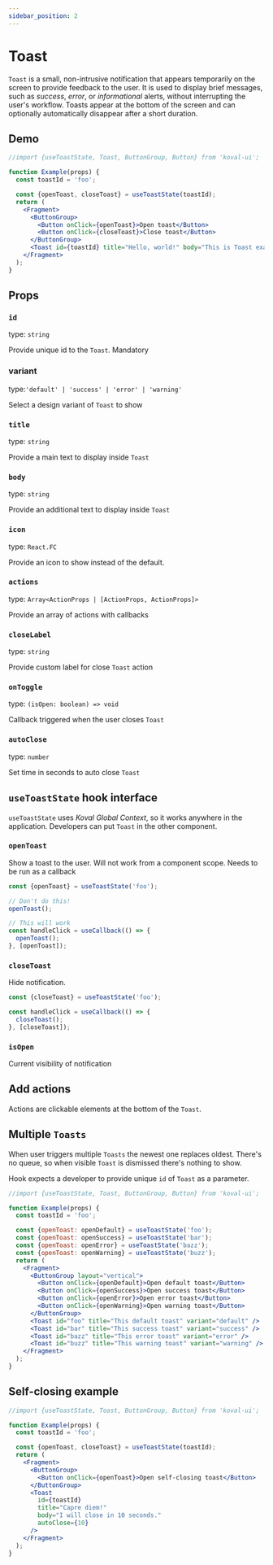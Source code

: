 ```yaml
---
sidebar_position: 2
---
```


# Toast

`Toast` is a small, non-intrusive notification that appears temporarily on the screen to provide feedback to the user. It is used to display brief messages, such as _success_, _error_, or _informational_ alerts, without interrupting the user's workflow. Toasts appear at the bottom of the screen and can optionally automatically disappear after a short duration.

## Demo

```jsx live
//import {useToastState, Toast, ButtonGroup, Button} from 'koval-ui';

function Example(props) {
  const toastId = 'foo';

  const {openToast, closeToast} = useToastState(toastId);
  return (
    <Fragment>
      <ButtonGroup>
        <Button onClick={openToast}>Open toast</Button>
        <Button onClick={closeToast}>Close toast</Button>
      </ButtonGroup>
      <Toast id={toastId} title="Hello, world!" body="This is Toast example." />
    </Fragment>
  );
}
```

## Props

### `id`

type: `string`

Provide unique id to the `Toast`. Mandatory

### variant

type:`'default' | 'success' | 'error' | 'warning'`

Select a design variant of `Toast` to show

### `title`

type: `string`

Provide a main text to display inside `Toast`

### `body`

type: `string`

Provide an additional text to display inside `Toast`

### `icon`

type: `React.FC`

Provide an icon to show instead of the default.

### `actions`

type: `Array<ActionProps | [ActionProps, ActionProps]>`

Provide an array of actions with callbacks

### `closeLabel`

type: `string`

Provide custom label for close `Toast` action

### `onToggle`

type: `(isOpen: boolean) => void`

Callback triggered when the user closes `Toast`

### `autoClose`

type: `number`

Set time in seconds to auto close `Toast`

## `useToastState` hook interface

`useToastState` uses _Koval Global Context_, so it works anywhere in the application. Developers can put `Toast` in the other component.

### `openToast`

Show a toast to the user. Will not work from a component scope. Needs to be run as a callback

```js
const {openToast} = useToastState('foo');

// Don't do this!
openToast();

// This will work
const handleClick = useCallback(() => {
  openToast();
}, [openToast]);
```

### `closeToast`

Hide notification.

```js
const {closeToast} = useToastState('foo');

const handleClick = useCallback(() => {
  closeToast();
}, [closeToast]);
```

### `isOpen`

Current visibility of notification

## Add actions

Actions are clickable elements at the bottom of the `Toast`.

## Multiple `Toasts`

When user triggers multiple `Toasts` the newest one replaces oldest. There's no queue, so when visible `Toast` is dismissed there's nothing to show.

Hook expects a developer to provide unique `id` of `Toast` as a parameter.

```jsx live
//import {useToastState, Toast, ButtonGroup, Button} from 'koval-ui';

function Example(props) {
  const toastId = 'foo';

  const {openToast: openDefault} = useToastState('foo');
  const {openToast: openSuccess} = useToastState('bar');
  const {openToast: openError} = useToastState('bazz');
  const {openToast: openWarning} = useToastState('buzz');
  return (
    <Fragment>
      <ButtonGroup layout="vertical">
        <Button onClick={openDefault}>Open default toast</Button>
        <Button onClick={openSuccess}>Open success toast</Button>
        <Button onClick={openError}>Open error toast</Button>
        <Button onClick={openWarning}>Open warning toast</Button>
      </ButtonGroup>
      <Toast id="foo" title="This default toast" variant="default" />
      <Toast id="bar" title="This success toast" variant="success" />
      <Toast id="bazz" title="This error toast" variant="error" />
      <Toast id="buzz" title="This warning toast" variant="warning" />
    </Fragment>
  );
}
```

## Self-closing example

```jsx live
//import {useToastState, Toast, ButtonGroup, Button} from 'koval-ui';

function Example(props) {
  const toastId = 'foo';

  const {openToast, closeToast} = useToastState(toastId);
  return (
    <Fragment>
      <ButtonGroup>
        <Button onClick={openToast}>Open self-closing toast</Button>
      </ButtonGroup>
      <Toast
        id={toastId}
        title="Capre diem!"
        body="I will close in 10 seconds."
        autoClose={10}
      />
    </Fragment>
  );
}
```
